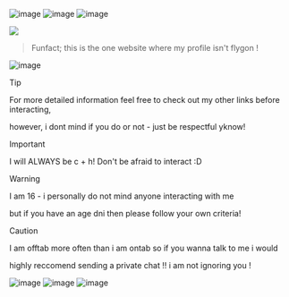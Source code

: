 ![image](https://static.wikia.nocookie.net/pokemongo/images/1/13/Flygon_8bits.png/revision/latest?cb=20200620150630) ![image](https://static.wikia.nocookie.net/pokemongo/images/e/e3/Latias_8bits.png/revision/latest/scale-to-width-down/250?cb=20200620151551)
![image](https://cdn.discordapp.com/attachments/840349805783678976/1381274758884102246/250.png?ex=6846ebdd&is=68459a5d&hm=177a958a8eb4ba738f1237162338a32b9dc2395bb34e11b6d0c76a5c692c68dd&) 

![](https://komarev.com/ghpvc/?username=tropiicana)

> Funfact; this is the one website where my profile isn't flygon !


![image](https://cdn3.emoji.gg/emojis/14424-blue-divider.png)

> [!TIP]
> For more detailed information feel free to check out my other links before interacting,
> 
> however, i dont mind if you do or not - just be respectful yknow!


> [!IMPORTANT]
> I will ALWAYS be c + h! Don't be afraid to interact :D

> [!WARNING]
> I am 16 - i personally do not mind anyone interacting with me
>
> but if you have an age dni then please follow your own criteria!

> [!CAUTION]
> I am offtab more often than i am ontab so if you wanna talk to me i would
>
> highly reccomend sending a private chat !! i am not ignoring you !



![image](https://pokemongo.fandom.com/wiki/File:Vaporeon_8bits.png) ![image](https://pokemongo.fandom.com/wiki/File:Flaaffy_8bits.png) ![image](https://pokemongo.fandom.com/wiki/File:Seel_8bits.png)

